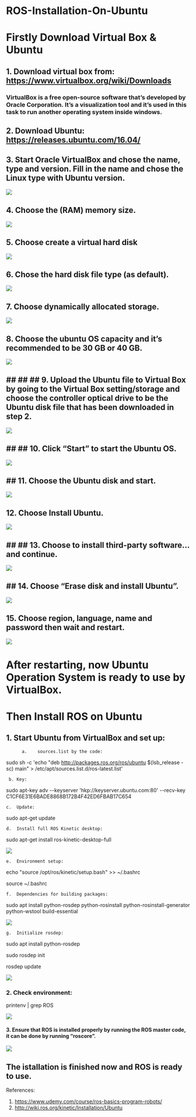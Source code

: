 # ROS-Installation-On-Ubuntu

# Firstly Download Virtual Box  & Ubuntu


## 1.	Download virtual box from: https://www.virtualbox.org/wiki/Downloads

### VirtualBox is a free open-source software that’s developed by Oracle Corporation. It’s a visualization tool and it’s used in this task to run another operating system inside windows.


## 2.	Download Ubuntu: https://releases.ubuntu.com/16.04/


## 3.	Start Oracle VirtualBox and chose the name, type and version. Fill in the name and chose the Linux type with Ubuntu version.

![](Steps%20Pictures/Download%20VirtualBox%20&%20Ubuntu/3.VirtualBoxStart.png)



## 4.	Choose the (RAM) memory size.

![](Steps%20Pictures/Download%20VirtualBox%20&%20Ubuntu/4.MemorySize.png)



## 5.	Choose create a virtual hard disk

![](Steps%20Pictures/Download%20VirtualBox%20&%20Ubuntu/5.VirtualHardDisk.png)



## 6.	Chose the hard disk file type (as default).

![](Steps%20Pictures/Download%20VirtualBox%20&%20Ubuntu/6.HardDiskFileType.png)


## 7.	Choose dynamically allocated storage.

![](Steps%20Pictures/Download%20VirtualBox%20&%20Ubuntu/7.StorageOnPhysicalHardDisk.png)



## 8.	Choose the ubuntu OS capacity and it’s recommended to be 30 GB or 40 GB.

![](Steps%20Pictures/Download%20VirtualBox%20&%20Ubuntu/8.FileLocatioAndSize.png)



## ## ## ## 9.	Upload the Ubuntu file to Virtual Box by going to the Virtual Box setting/storage and choose the controller optical drive to be the Ubuntu disk file that has been downloaded in step 2.

![](Steps%20Pictures/Download%20VirtualBox%20&%20Ubuntu/9.UploadUbuntuToVirtualBox.png)



## ## ## 10.	Click “Start” to start the Ubuntu OS.

![](Steps%20Pictures/Download%20VirtualBox%20&%20Ubuntu/10.StartUbuntu.png)



## ## 11.	Choose the Ubuntu disk and start.

![](Steps%20Pictures/Download%20VirtualBox%20&%20Ubuntu/11.ChooseTheUbuntuDisk.png)



## 12.	Choose Install Ubuntu.

![](Steps%20Pictures/Download%20VirtualBox%20&%20Ubuntu/12.ChooseInstallUbuntu.png)



## ## ## 13.	Choose to install third-party software… and continue.

![](Steps%20Pictures/Download%20VirtualBox%20&%20Ubuntu/13.ChooseInstallThird-PartySoftware….png)



## ## 14.	Choose “Erase disk and install Ubuntu”.

![](Steps%20Pictures/Download%20VirtualBox%20&%20Ubuntu/14.ChooseEraseDisk.png)



## 15.	Choose region, language, name and password then wait and restart.

![](Steps%20Pictures/Download%20VirtualBox%20&%20Ubuntu/15.ChooseRegionLanguageNameAndPasswordThenRestart.png)


# After restarting, now Ubuntu Operation System is ready to use by VirtualBox.




# Then Install ROS on Ubuntu


## 1.	Start Ubuntu from VirtualBox and set up:


          a.	sources.list by the code: 
sudo sh -c 'echo "deb http://packages.ros.org/ros/ubuntu $(lsb_release -sc) main" > /etc/apt/sources.list.d/ros-latest.list'

     b.	Key:
    
sudo apt-key adv --keyserver 'hkp://keyserver.ubuntu.com:80' --recv-key C1CF6E31E6BADE8868B172B4F42ED6FBAB17C654

    c.	Update:
    
sudo apt-get update

    d.	Install full ROS Kinetic desktop:
    
sudo apt-get install ros-kinetic-desktop-full

![](Steps%20Pictures/Install%20ROS/1.a-d.UbuntuStart&ROS_Setup.png)



    e.	Environment setup: 
    
echo "source /opt/ros/kinetic/setup.bash" >> ~/.bashrc

source ~/.bashrc

    f.	Dependencies for building packages:
    
sudo apt install python-rosdep python-rosinstall python-rosinstall-generator python-wstool build-essential

![](Steps%20Pictures/Install%20ROS/1.e-f.UbuntuStart&ROS_Setup.png)



    g.	Initialize rosdep:
    
sudo apt install python-rosdep

sudo rosdep init

rosdep update

![](Steps%20Pictures/Install%20ROS/1.g.UbuntuStart&ROS_Setup.png)



### 2.	Check environment:

printenv | grep ROS

![](Steps%20Pictures/Install%20ROS/2.EnvironmentCheck.png)



#### 3.	Ensure that ROS is installed properly by running the ROS master code, it can be done by running “roscore”.

![](Steps%20Pictures/Install%20ROS/3.EnsureInstallation.png)


## The istallation is finished now and ROS is ready to use.


References:
1. https://www.udemy.com/course/ros-basics-program-robots/
2. http://wiki.ros.org/kinetic/Installation/Ubuntu
